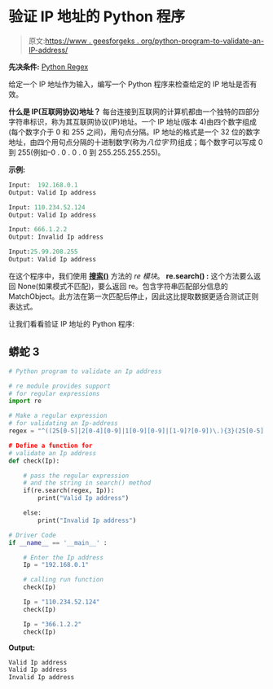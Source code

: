 # 验证 IP 地址的 Python 程序

> 原文:[https://www . geesforgeks . org/python-program-to-validate-an-IP-address/](https://www.geeksforgeeks.org/python-program-to-validate-an-ip-address/)

**先决条件:** [Python Regex](https://www.geeksforgeeks.org/regular-expression-python-examples-set-1/)

给定一个 IP 地址作为输入，编写一个 Python 程序来检查给定的 IP 地址是否有效。

**什么是 IP(互联网协议)地址？**
每台连接到互联网的计算机都由一个独特的四部分字符串标识，称为其互联网协议(IP)地址。一个 IP 地址(版本 4)由四个数字组成(每个数字介于 0 和 255 之间)，用句点分隔。IP 地址的格式是一个 32 位的数字地址，由四个用句点分隔的十进制数字(称为*八位字节*)组成；每个数字可以写成 0 到 255(例如–0 . 0 . 0 . 0 到 255.255.255.255)。

**示例:**

```py
Input:  192.168.0.1
Output: Valid Ip address

Input: 110.234.52.124
Output: Valid Ip address

Input: 666.1.2.2
Output: Invalid Ip address 

Input:25.99.208.255 
Output: Valid Ip address
```

在这个程序中，我们使用 [**搜索()**](https://www.geeksforgeeks.org/regular-expressions-python-set-1-search-match-find/) 方法的 *re 模块*。
**re.search() :** 这个方法要么返回 None(如果模式不匹配)，要么返回 re。包含字符串匹配部分信息的 MatchObject。此方法在第一次匹配后停止，因此这比提取数据更适合测试正则表达式。

让我们看看验证 IP 地址的 Python 程序:

## 蟒蛇 3

```py
# Python program to validate an Ip address

# re module provides support
# for regular expressions
import re

# Make a regular expression
# for validating an Ip-address
regex = "^((25[0-5]|2[0-4][0-9]|1[0-9][0-9]|[1-9]?[0-9])\.){3}(25[0-5]|2[0-4][0-9]|1[0-9][0-9]|[1-9]?[0-9]){content}quot;

# Define a function for
# validate an Ip address
def check(Ip):

    # pass the regular expression
    # and the string in search() method
    if(re.search(regex, Ip)):
        print("Valid Ip address")

    else:
        print("Invalid Ip address")

# Driver Code
if __name__ == '__main__' :

    # Enter the Ip address
    Ip = "192.168.0.1"

    # calling run function
    check(Ip)

    Ip = "110.234.52.124"
    check(Ip)

    Ip = "366.1.2.2"
    check(Ip)
```

**Output:** 

```py
Valid Ip address
Valid Ip address
Invalid Ip address
```